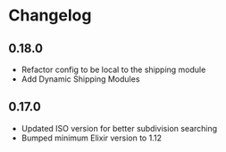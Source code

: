 # Changelog

## 0.18.0

  * Refactor config to be local to the shipping module
  * Add Dynamic Shipping Modules

## 0.17.0

  * Updated ISO version for better subdivision searching
  * Bumped minimum Elixir version to 1.12
